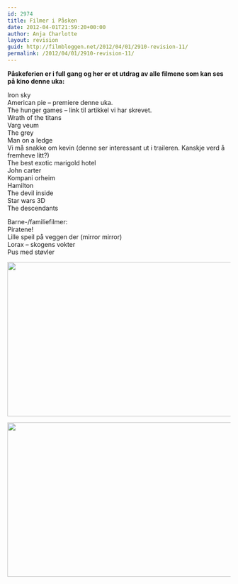 ```yaml
---
id: 2974
title: Filmer i Påsken
date: 2012-04-01T21:59:20+00:00
author: Anja Charlotte
layout: revision
guid: http://filmbloggen.net/2012/04/01/2910-revision-11/
permalink: /2012/04/01/2910-revision-11/
---
```

**Påskeferien er i full gang og her er et utdrag av alle filmene som kan ses på kino denne uka:** 

Iron sky  
American pie &#8211; premiere denne uka.  
The hunger games &#8211; link til artikkel vi har skrevet.  
Wrath of the titans  
Varg veum  
The grey  
Man on a ledge  
Vi må snakke om kevin (denne ser interessant ut i traileren. Kanskje verd å fremheve litt?)  
The best exotic marigold hotel  
John carter  
Kompani orheim  
Hamilton  
The devil inside  
Star wars 3D  
The descendants

Barne-/familiefilmer:  
Piratene!  
Lille speil på veggen der (mirror mirror)  
Lorax &#8211; skogens vokter  
Pus med støvler

<a href="http://filmbloggen.net/?attachment_id=2961" rel="attachment wp-att-2961"><img class="alignnone size-large wp-image-2961" src="http://filmbloggen.net/wp-content/uploads//2012/03/Piratene-bilde-1-620x348.jpg" alt="" width="620" height="348" /></a>

<a href="http://filmbloggen.net/?attachment_id=2962" rel="attachment wp-att-2962"><img class="alignnone size-large wp-image-2962" src="http://filmbloggen.net/wp-content/uploads//2012/03/wrath-of-the-titans-whysoblu.com-9-1024x576-620x348.jpg" alt="" width="620" height="348" /></a>